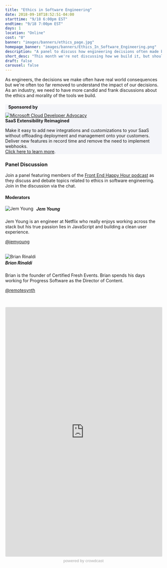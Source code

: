 ```yaml
---
title: "Ethics in Software Engineering"
date: 2018-09-18T18:52:51-04:00
starttime: "9/18 6:00pm EST"
endtime: "9/18 7:00pm EST"
days: 1
location: "Online"
cost: "0"
banner: "images/banners/ethics_page.jpg"
homepage_banner: "images/banners/Ethics_In_Software_Engineering.png"
description: "A panel to discuss how engineering decisions often made by developers can impact the real world."
short_desc: "This month we're not discussing how we build it, but should we."
draft: false
carousel: false
---
```


As engineers, the decisions we make often have real world consequences but we're often too far removed to understand the impact of our decisions. As an industry, we need to have more candid and frank discussions about the ethics and morality of the tools we build.

<div class="container" style="background-color:#f4f5f9;margin-top:20px;margin-bottom:20px;">
  <div class="row">
    <h4 style="margin: 10px;">Sponsored by</h4>
  </div>
  <div class="row">
    <div class="col-md-4 col-sm-4">
      <a href="https://goextend.io/starter?utm_source=Certified%20Fresh%20Events&utm_medium=sponsorship&utm_campaign=fresh%20events%20to%20starter%20plan"><img src="/images/banners/Extend_Logo.png" alt="Microsoft Cloud Developer Advocacy"></a>
    </div>
    <div class="col-md-8 col-sm-8">
      <strong>SaaS Extensibility Reimagined</strong><br>
      <p>Make it easy to add new integrations and customizations to your SaaS without offloading deployment and management onto your customers. Deliver new features in record time and remove the need to implement webhooks.<br><a href="https://goextend.io/starter?utm_source=Certified%20Fresh%20Events&utm_medium=sponsorship&utm_campaign=fresh%20events%20to%20starter%20plan">Click here to learn more</a>.
    </div>
  </div>
</div>

### Panel Discussion

Join a panel featuring members of the [Front End Happy Hour podcast](http://frontendhappyhour.com/) as they discuss and debate topics related to ethics in software engineering. Join in the discussion via the chat.

#### Moderators

<img src="/images/speakers/jemyoung.jpg" style="float:left;margin-right: 10px;" alt="Jem Young">

##### Jem Young

Jem Young is an engineer at Netflix who really enjoys working across the stack but his true passion lies in JavaScript and building a clean user experience.

<i class="fa fa-twitter" aria-hidden="true"></i> [@jemyoung](https://twitter.com/jemyoung)

<br style="clear:both;">

<img src="/images/speakers/brianrinaldi.jpg" style="float:left;margin-right: 10px;" alt="Brian Rinaldi">

##### Brian Rinaldi

Brian is the founder of Certified Fresh Events. Brian spends his days working for Progress Software as the Director of Content.

<i class="fa fa-twitter" aria-hidden="true"></i> [@remotesynth](https://twitter.com/remotesynth)

<br style="clear:both;">

<a name="register"></a>

<iframe width="100%" height="800" frameborder="0" marginheight="0" marginwidth="0" allowtransparency="true" src="https://www.crowdcast.io/e/ethics-in-software?navlinks=false&embed=true" style="border: 1px solid #EEE;border-radius:3px;"></iframe><a href="https://www.crowdcast.io/?utm_source=embed&utm_medium=website&utm_campaign=embed" style="color: #aaa; font-family: 'Helvetica', 'Arial', sans-serif;text-decoration: none;display: block;text-align: center;font-size: 13px;padding: 5px 0;">powered by crowdcast</a>

